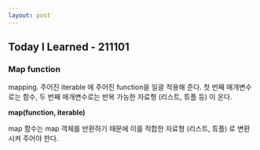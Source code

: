 ```yaml
---
layout: post
---
```


## Today I Learned - 211101

### Map function

mapping. 주어진 iterable 에 주어진 function을 일괄 적용해 준다. 첫 번째 매개변수로는 함수, 두 번째 매개변수로는 반복 가능한 자료형 (리스트, 튜플 등) 이 온다. 

**map(function, iterable)**

map 함수는 map 객체를 반환하기 때문에 이를 적합한 자료형 (리스트, 튜플) 로 변환시켜 주어야 한다.